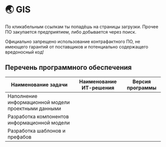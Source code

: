 # 🌏 GIS

По кликабельным ссылкам ты попадёшь на страницы загрузки. Прочее ПО закупается предприятием, либо добывается через поиск.

Официально запрещено использование контрафактного ПО, не имеющего гарантий от поставщиков и потенциально содержащего вредоносный код!&#x20;

## Перечень программного обеспечения

| Наименование задачи                                 | Наименование ИТ-решения | Версия программы |
| --------------------------------------------------- | ----------------------- | ---------------- |
| Наполнение информационной модели проектными данными |                         |                  |
| Разработка компонентов информационной модели        |                         |                  |
| Разработка шаблонов и префабов                      |                         |                  |
